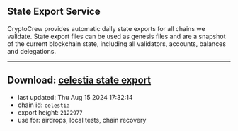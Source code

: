 ## State Export Service
CryptoCrew provides automatic daily state exports for all chains we validate. State export files can be used as genesis files and are a snapshot of the current blockchain state, including all validators, accounts, balances and delegations.

---
**Download: [celestia state export](https://dl-eu2.ccvalidators.com/SERVICE/celestia/celestia_export_2122977.json)**
---

- last updated: Thu Aug 15 2024 17:32:14
- chain id: `celestia`
- export height: `2122977`
- use for: airdrops, local tests, chain recovery
